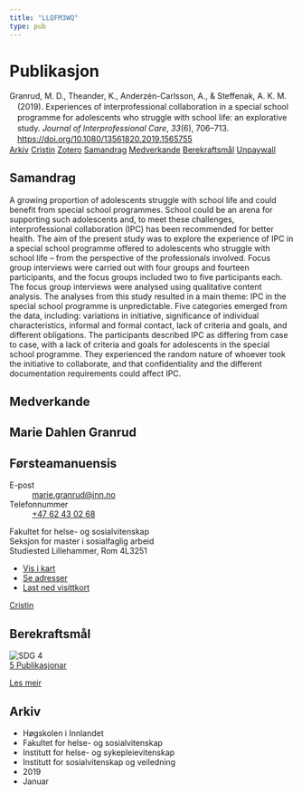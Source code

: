 ```yaml
---
title: "LLQFM3WQ"
type: pub
---
```

<h1>Publikasjon</h1>
<article id="csl-bib-container-LLQFM3WQ" class="csl-bib-container">
  <div class="csl-bib-body" style="line-height: 1.35; padding-left: 1em; text-indent:-1em;">
  <div class="csl-entry">Granrud, M. D., Theander, K., Anderz&#xE9;n-Carlsson, A., &amp; Steffenak, A. K. M. (2019). Experiences of interprofessional collaboration in a special school programme for adolescents who struggle with school life: an explorative study. <i>Journal of Interprofessional Care</i>, <i>33</i>(6), 706&#x2013;713. <a href="https://doi.org/10.1080/13561820.2019.1565755">https://doi.org/10.1080/13561820.2019.1565755</a></div>
</div>
  <div class="csl-bib-buttons">
    <a href="#taxonomy-article-LLQFM3WQ" class="csl-bib-button">Arkiv</a>
    <a href="https://app.cristin.no/results/show.jsf?id=1659924" alt="Cristin URL" class="csl-bib-button">Cristin</a>
    <a href="http://zotero.org/groups/5402882/items/LLQFM3WQ" alt="Zotero URL" class="csl-bib-button">Zotero</a>
    <a href="#abstract-article-LLQFM3WQ" class="csl-bib-button">Samandrag</a>
    <a href="#contributors-article-LLQFM3WQ" class="csl-bib-button">Medverkande</a>
    <a href="#sdg-article-LLQFM3WQ" class="csl-bib-button">Berekraftsmål</a>
    <a href="https://doi.org/10.1080/13561820.2019.1565755" class="csl-bib-button">Unpaywall</a>
  </div>
  <div id="csl-bib-meta-container-LLQFM3WQ"></div>
</article>
<div id="csl-bib-meta-LLQFM3WQ" class="csl-bib-meta">
  <article id="abstract-article-LLQFM3WQ" class="abstract-article">
    <h1>Samandrag</h1>
    A growing proportion of adolescents struggle with school life and could benefit from special school programmes. School could be an arena for supporting such adolescents and, to meet these challenges, interprofessional collaboration (IPC) has been recommended for better health. The aim of the present study was to explore the experience of IPC in a special school programme offered to adolescents who struggle with school life – from the perspective of the professionals involved. Focus group interviews were carried out with four groups and fourteen participants, and the focus groups included two to five participants each. The focus group interviews were analysed using qualitative content analysis. The analyses from this study resulted in a main theme: IPC in the special school programme is unpredictable. Five categories emerged from the data, including: variations in initiative, significance of individual characteristics, informal and formal contact, lack of criteria and goals, and different obligations. The participants described IPC as differing from case to case, with a lack of criteria and goals for adolescents in the special school programme. They experienced the random nature of whoever took the initiative to collaborate, and that confidentiality and the different documentation requirements could affect IPC.
  </article>
  <article id="contributors-article-LLQFM3WQ" class="contributors-article">
    <h1>Medverkande</h1>
    <div class="personas"> <div class="vrtx-hinn-person-card"> <div class="photo"> <i class="lar la-user-circle missing-person"></i> </div> <div class="info"> <hgroup><h1>Marie Dahlen Granrud</h1> <h2>Førsteamanuensis</h2> </hgroup><dl> <dt>E-post</dt> <dd> <a href="mailto:marie.granrud@inn.no">marie.granrud@inn.no</a> </dd> <dt>Telefonnummer</dt> <dd><a href="tel:+4762430268"> +47 62 43 02 68 </a></dd> </dl> <p> Fakultet for helse- og sosialvitenskap<br> Seksjon for master i sosialfaglig arbeid<br> Studiested Lillehammer, Rom 4L3251 </p> <ul class="vrtx-hinn-links"> <li><a href="https://www.google.com/maps?q=60.88177,11.53669">Vis i kart</a></li> <li><a href="https://www.inn.no/finn-en-ansatt/marie-granrud.html#vrtx-hinn-addresses">Se adresser</a></li> <li><a href="https://www.inn.no/finn-en-ansatt/marie-granrud.html?vrtx=vcf">Last ned visittkort</a></li> </ul> </div> </div> <a href="https://app.cristin.no/persons/show.jsf?id=606793" alt="Cristin URL" class="personas-cristin">Cristin</a> </div>
  </article>
  <article id="sdg-article-LLQFM3WQ" class="sdg-article">
    <h1>Berekraftsmål</h1>
    <div class="sdg-container"><div id="sdg4" class="sdg"> <img src="{{< params subfolder >}}images/sdg/sdg04_no.png" class="image" alt="SDG 4"> <div class="sdg-overlay"> <a href="{{< params subfolder >}}no/archive/?sdg=4#archive" class="sdg-publication-count"><span>5</span> Publikasjonar</a> <p><a href="NA" class="sdg-read-more">Les meir</a></p> </div> </div></div>
  </article>
  <article id="taxonomy-article-LLQFM3WQ" class="taxonomy-article">
    <h1>Arkiv</h1>
    <ul>
      <li>Høgskolen i Innlandet</li>
      <li>Fakultet for helse- og sosialvitenskap</li>
      <li>Institutt for helse- og sykepleievitenskap</li>
      <li>Institutt for sosialvitenskap og veiledning</li>
      <li>2019</li>
      <li>Januar</li>
    </ul>
  </article>
</div>
